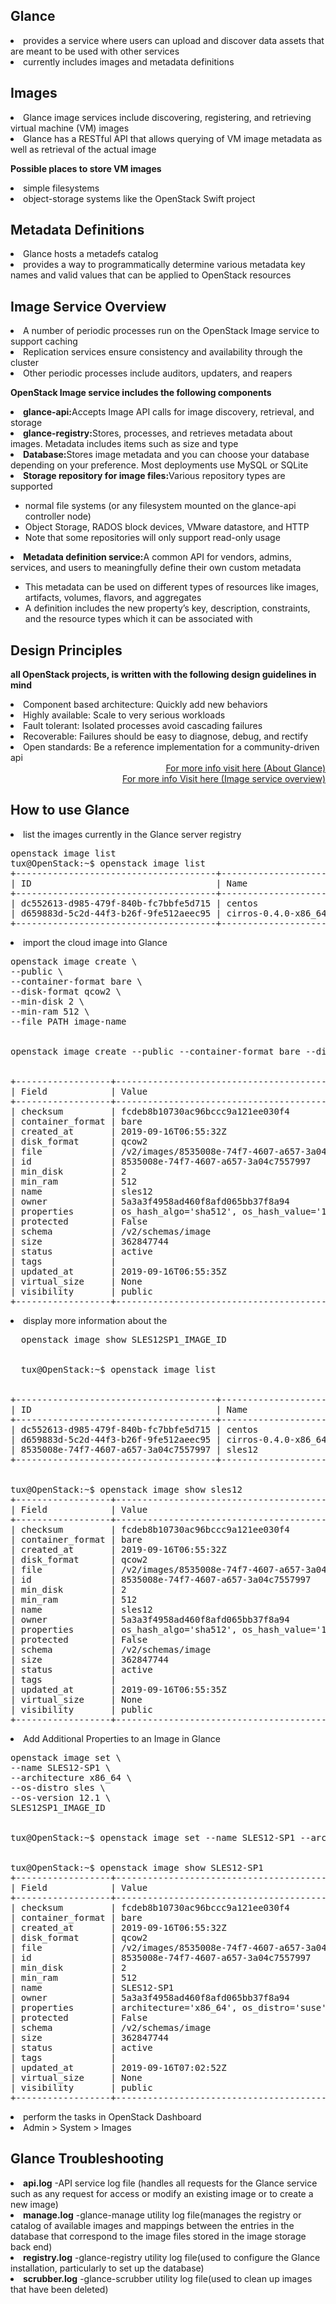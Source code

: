 Glance
--------------
<li>provides a service where users can upload and discover data assets that are meant to be used with other services</li>
<li>currently includes images and metadata definitions</li>

Images
-------------
<li>Glance image services include discovering, registering, and retrieving virtual machine (VM) images</li>
<li>Glance has a RESTful API that allows querying of VM image metadata as well as retrieval of the actual image</li>

<b>Possible places to store VM images</b>
<li>simple filesystems</li>
<li>object-storage systems like the OpenStack Swift project</li>

Metadata Definitions
------------------------
<li>Glance hosts a metadefs catalog</li>
<li>provides a way to programmatically determine various metadata key names and valid values that can be applied to OpenStack resources</li>

Image Service Overview
-------------------------
<li>A number of periodic processes run on the OpenStack Image service to support caching</li>
<li>Replication services ensure consistency and availability through the cluster</li>
<li>Other periodic processes include auditors, updaters, and reapers</li>

<b>OpenStack Image service includes the following components</b>
<li><b>glance-api:</b>Accepts Image API calls for image discovery, retrieval, and storage</li>
<li><b>glance-registry:</b>Stores, processes, and retrieves metadata about images. Metadata includes items such as size and type</li>
<li><b>Database:</b>Stores image metadata and you can choose your database depending on your preference. Most deployments use MySQL or SQLite</li>
<li><b>Storage repository for image files:</b>Various repository types are supported</li>
  <ul>
    <li>normal file systems (or any filesystem mounted on the glance-api controller node)</li>
    <li>Object Storage, RADOS block devices, VMware datastore, and HTTP</li>
    <li>Note that some repositories will only support read-only usage</li>
  </ul>
<li><b>Metadata definition service:</b>A common API for vendors, admins, services, and users to meaningfully define their own custom metadata</li> 
  <ul>
    <li>This metadata can be used on different types of resources like images, artifacts, volumes, flavors, and aggregates</li>
    <li>A definition includes the new property’s key, description, constraints, and the resource types which it can be associated with</li>
  </ul>
  
Design Principles
-----------------
<b>all OpenStack projects, is written with the following design guidelines in mind</b>
<li>Component based architecture: Quickly add new behaviors</li>
<li>Highly available: Scale to very serious workloads</li>
<li>Fault tolerant: Isolated processes avoid cascading failures</li>
<li>Recoverable: Failures should be easy to diagnose, debug, and rectify</li>
<li>Open standards: Be a reference implementation for a community-driven api</li>
<div align="right">
<a href="https://docs.openstack.org/glance/latest/">For more info visit here (About Glance)</a><br>
<a href="https://docs.openstack.org/newton/install-guide-rdo/common/get-started-image-service.html">For more info Visit here (Image service overview) </a>
</div>

How to use Glance
---------------------
<li>list the images currently in the Glance server registry</li>
<pre>
openstack image list
tux@OpenStack:~$ openstack image list
+--------------------------------------+--------------------------+--------+
| ID                                   | Name                     | Status |
+--------------------------------------+--------------------------+--------+
| dc552613-d985-479f-840b-fc7bbfe5d715 | centos                   | active |
| d659883d-5c2d-44f3-b26f-9fe512aeec95 | cirros-0.4.0-x86_64-disk | active |
+--------------------------------------+--------------------------+--------+
</pre>

<li>import the cloud image into Glance</li>
<pre>
openstack image create \
--public \
--container-format bare \
--disk-format qcow2 \
--min-disk 2 \
--min-ram 512 \
--file PATH image-name
<br>
openstack image create --public --container-format bare --disk-format qcow2 --min-disk 2 --min-ram 512 --file /tmp/SLES12SP1-cloudimage.qcow2 sles12
<br>
+------------------+--------------------------------------------------------------------------------------------------------------------------------------------------------------------------------------------+
| Field            | Value                                                                                                                                                                                      |
+------------------+--------------------------------------------------------------------------------------------------------------------------------------------------------------------------------------------+
| checksum         | fcdeb8b10730ac96bccc9a121ee030f4                                                                                                                                                           |
| container_format | bare                                                                                                                                                                                       |
| created_at       | 2019-09-16T06:55:32Z                                                                                                                                                                       |
| disk_format      | qcow2                                                                                                                                                                                      |
| file             | /v2/images/8535008e-74f7-4607-a657-3a04c7557997/file                                                                                                                                       |
| id               | 8535008e-74f7-4607-a657-3a04c7557997                                                                                                                                                       |
| min_disk         | 2                                                                                                                                                                                          |
| min_ram          | 512                                                                                                                                                                                        |
| name             | sles12                                                                                                                                                                                     |
| owner            | 5a3a3f4958ad460f8afd065bb37f8a94                                                                                                                                                           |
| properties       | os_hash_algo='sha512', os_hash_value='1d8eb3390e9544316da91be59db65033606449fa1c097a8dbcd720682807db32023e2ca7a8b0a0d0bb76a4e0d976bb96a94a27a5f9a6f3e16eee39215076bd59', os_hidden='False' |
| protected        | False                                                                                                                                                                                      |
| schema           | /v2/schemas/image                                                                                                                                                                          |
| size             | 362847744                                                                                                                                                                                  |
| status           | active                                                                                                                                                                                     |
| tags             |                                                                                                                                                                                            |
| updated_at       | 2019-09-16T06:55:35Z                                                                                                                                                                       |
| virtual_size     | None                                                                                                                                                                                       |
| visibility       | public                                                                                                                                                                                     |
+------------------+--------------------------------------------------------------------------------------------------------------------------------------------------------------------------------------------+
</pre>
<li>display more information about the</li>
<pre>
  openstack image show SLES12SP1_IMAGE_ID
  <br>
  tux@OpenStack:~$ openstack image list
  <br>
+--------------------------------------+--------------------------+--------+
| ID                                   | Name                     | Status |
+--------------------------------------+--------------------------+--------+
| dc552613-d985-479f-840b-fc7bbfe5d715 | centos                   | active |
| d659883d-5c2d-44f3-b26f-9fe512aeec95 | cirros-0.4.0-x86_64-disk | active |
| 8535008e-74f7-4607-a657-3a04c7557997 | sles12                   | active |
+--------------------------------------+--------------------------+--------+
<br>
tux@OpenStack:~$ openstack image show sles12
+------------------+--------------------------------------------------------------------------------------------------------------------------------------------------------------------------------------------+
| Field            | Value                                                                                                                                                                                      |
+------------------+--------------------------------------------------------------------------------------------------------------------------------------------------------------------------------------------+
| checksum         | fcdeb8b10730ac96bccc9a121ee030f4                                                                                                                                                           |
| container_format | bare                                                                                                                                                                                       |
| created_at       | 2019-09-16T06:55:32Z                                                                                                                                                                       |
| disk_format      | qcow2                                                                                                                                                                                      |
| file             | /v2/images/8535008e-74f7-4607-a657-3a04c7557997/file                                                                                                                                       |
| id               | 8535008e-74f7-4607-a657-3a04c7557997                                                                                                                                                       |
| min_disk         | 2                                                                                                                                                                                          |
| min_ram          | 512                                                                                                                                                                                        |
| name             | sles12                                                                                                                                                                                     |
| owner            | 5a3a3f4958ad460f8afd065bb37f8a94                                                                                                                                                           |
| properties       | os_hash_algo='sha512', os_hash_value='1d8eb3390e9544316da91be59db65033606449fa1c097a8dbcd720682807db32023e2ca7a8b0a0d0bb76a4e0d976bb96a94a27a5f9a6f3e16eee39215076bd59', os_hidden='False' |
| protected        | False                                                                                                                                                                                      |
| schema           | /v2/schemas/image                                                                                                                                                                          |
| size             | 362847744                                                                                                                                                                                  |
| status           | active                                                                                                                                                                                     |
| tags             |                                                                                                                                                                                            |
| updated_at       | 2019-09-16T06:55:35Z                                                                                                                                                                       |
| virtual_size     | None                                                                                                                                                                                       |
| visibility       | public                                                                                                                                                                                     |
+------------------+--------------------------------------------------------------------------------------------------------------------------------------------------------------------------------------------+
</pre>

<li>Add Additional Properties to an Image in Glance</li>
<pre>
openstack image set \
--name SLES12-SP1 \
--architecture x86_64 \
--os-distro sles \
--os-version 12.1 \
SLES12SP1_IMAGE_ID
<br>
tux@OpenStack:~$ openstack image set --name SLES12-SP1 --architecture x86_64 --os-distro suse --os-version 12.1 sles12
<br>
tux@OpenStack:~$ openstack image show SLES12-SP1
+------------------+--------------------------------------------------------------------------------------------------------------------------------------------------------------------------------------------------------------------------------------------------------+
| Field            | Value                                                                                                                                                                                                                                                  |
+------------------+--------------------------------------------------------------------------------------------------------------------------------------------------------------------------------------------------------------------------------------------------------+
| checksum         | fcdeb8b10730ac96bccc9a121ee030f4                                                                                                                                                                                                                       |
| container_format | bare                                                                                                                                                                                                                                                   |
| created_at       | 2019-09-16T06:55:32Z                                                                                                                                                                                                                                   |
| disk_format      | qcow2                                                                                                                                                                                                                                                  |
| file             | /v2/images/8535008e-74f7-4607-a657-3a04c7557997/file                                                                                                                                                                                                   |
| id               | 8535008e-74f7-4607-a657-3a04c7557997                                                                                                                                                                                                                   |
| min_disk         | 2                                                                                                                                                                                                                                                      |
| min_ram          | 512                                                                                                                                                                                                                                                    |
| name             | SLES12-SP1                                                                                                                                                                                                                                             |
| owner            | 5a3a3f4958ad460f8afd065bb37f8a94                                                                                                                                                                                                                       |
| properties       | architecture='x86_64', os_distro='suse', os_hash_algo='sha512', os_hash_value='1d8eb3390e9544316da91be59db65033606449fa1c097a8dbcd720682807db32023e2ca7a8b0a0d0bb76a4e0d976bb96a94a27a5f9a6f3e16eee39215076bd59', os_hidden='False', os_version='12.1' |
| protected        | False                                                                                                                                                                                                                                                  |
| schema           | /v2/schemas/image                                                                                                                                                                                                                                      |
| size             | 362847744                                                                                                                                                                                                                                              |
| status           | active                                                                                                                                                                                                                                                 |
| tags             |                                                                                                                                                                                                                                                        |
| updated_at       | 2019-09-16T07:02:52Z                                                                                                                                                                                                                                   |
| virtual_size     | None                                                                                                                                                                                                                                                   |
| visibility       | public                                                                                                                                                                                                                                                 |
+------------------+--------------------------------------------------------------------------------------------------------------------------------------------------------------------------------------------------------------------------------------------------------+
</pre>

<li>perform the tasks in OpenStack Dashboard</li>
<li>Admin > System > Images</li>

Glance Troubleshooting
--------------------------
<li><b>api.log</b> -API service log file (handles all requests for the Glance service such as any request for access or modify an existing image or to create a new image)</li>
<li><b>manage.log</b> -glance-manage utility log file(manages the registry or catalog of available images and mappings between the entries in the database that correspond to the image files stored in the image storage back end)</li>
<li><b>registry.log</b> -glance-registry utility log file(used to configure the Glance installation, particularly to set up the database)</li>
<li><b>scrubber.log</b> -glance-scrubber utility log file(used to clean up images that have been deleted)</li>
